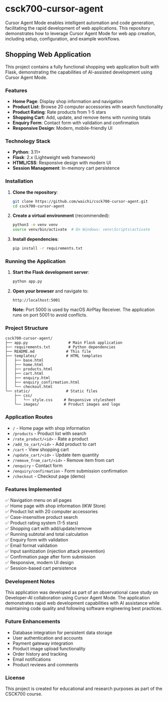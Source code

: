# csck700-cursor-agent

Cursor Agent Mode enables intelligent automation and code generation, facilitating the rapid development of web applications. This repository demonstrates how to leverage Cursor Agent Mode for web app creation, including setup, configuration, and example workflows.

## Shopping Web Application

This project contains a fully functional shopping web application built with Flask, demonstrating the capabilities of AI-assisted development using Cursor Agent Mode.

### Features

- **Home Page**: Display shop information and navigation
- **Product List**: Browse 20 computer accessories with search functionality
- **Product Rating**: Rate products from 1-5 stars
- **Shopping Cart**: Add, update, and remove items with running totals
- **Enquiry Form**: Contact form with validation and confirmation
- **Responsive Design**: Modern, mobile-friendly UI

### Technology Stack

- **Python**: 3.11+
- **Flask**: 2.x (Lightweight web framework)
- **HTML/CSS**: Responsive design with modern UI
- **Session Management**: In-memory cart persistence

### Installation

1. **Clone the repository**:
   ```bash
   git clone https://github.com/waichi/csck700-cursor-agent.git
   cd csck700-cursor-agent
   ```

2. **Create a virtual environment** (recommended):
   ```bash
   python3 -m venv venv
   source venv/bin/activate  # On Windows: venv\Scripts\activate
   ```

3. **Install dependencies**:
   ```bash
   pip install -r requirements.txt
   ```

### Running the Application

1. **Start the Flask development server**:
   ```bash
   python app.py
   ```

2. **Open your browser** and navigate to:
   ```
   http://localhost:5001
   ```
   
   **Note:** Port 5000 is used by macOS AirPlay Receiver. The application runs on port 5001 to avoid conflicts.

### Project Structure

```
csck700-cursor-agent/
├── app.py                  # Main Flask application
├── requirements.txt        # Python dependencies
├── README.md              # This file
├── templates/             # HTML templates
│   ├── base.html
│   ├── home.html
│   ├── products.html
│   ├── cart.html
│   ├── enquiry.html
│   ├── enquiry_confirmation.html
│   └── checkout.html
└── static/                # Static files
    ├── css/
    │   └── style.css     # Responsive stylesheet
    └── images/           # Product images and logo
```

### Application Routes

- `/` - Home page with shop information
- `/products` - Product list with search
- `/rate_product/<id>` - Rate a product
- `/add_to_cart/<id>` - Add product to cart
- `/cart` - View shopping cart
- `/update_cart/<id>` - Update item quantity
- `/remove_from_cart/<id>` - Remove item from cart
- `/enquiry` - Contact form
- `/enquiry/confirmation` - Form submission confirmation
- `/checkout` - Checkout page (demo)

### Features Implemented

✅ Navigation menu on all pages  
✅ Home page with shop information (IKW Store)  
✅ Product list with 20 computer accessories  
✅ Case-insensitive product search  
✅ Product rating system (1-5 stars)  
✅ Shopping cart with add/update/remove  
✅ Running subtotal and total calculation  
✅ Enquiry form with validation  
✅ Email format validation  
✅ Input sanitization (injection attack prevention)  
✅ Confirmation page after form submission  
✅ Responsive, modern UI design  
✅ Session-based cart persistence  

### Development Notes

This application was developed as part of an observational case study on Developer-AI collaboration using Cursor Agent Mode. The application demonstrates rapid web development capabilities with AI assistance while maintaining code quality and following software engineering best practices.

### Future Enhancements

- Database integration for persistent data storage
- User authentication and accounts
- Payment gateway integration
- Product image upload functionality
- Order history and tracking
- Email notifications
- Product reviews and comments

### License

This project is created for educational and research purposes as part of the CSCK700 course.

